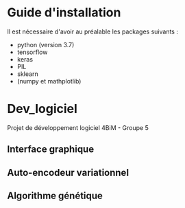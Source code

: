 # Guide d'installation
Il est nécessaire d'avoir au préalable les packages suivants :
* python (version 3.7)
* tensorflow
* keras
* PIL
* sklearn
* (numpy et mathplotlib)


# Dev_logiciel
Projet de développement logiciel 4BiM - Groupe 5


## Interface graphique

## Auto-encodeur variationnel

## Algorithme génétique
